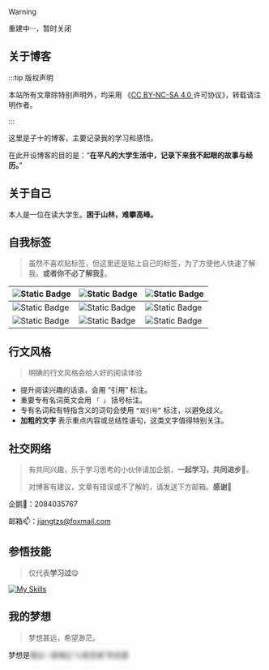 > [!WARNING]
>
> 重建中···，暂时关闭

<div v-if="0">

## 关于博客


:::tip 版权声明

本站所有文章除特别声明外，均采用 《[CC BY-NC-SA 4.0 ](https://creativecommons.org/licenses/by-nc-sa/4.0/deed.zh)许可协议》，转载请注明作者。

:::

这里是子十的博客，主要记录我的学习和感悟。

在此开设博客的目的是：“**在平凡的大学生活中，记录下来我不起眼的故事与经历。**”



## 关于自己

本人是一位在读大学生。**困于山林，难攀高峰。**



## 自我标签

> 虽然不喜欢贴标签，但这里还是贴上自己的标签，为了方便他人快速了解我。**或者你不必了解我**🤔。

| ![Static Badge](https://img.shields.io/badge/INTJ-%2348D1CC?style=for-the-badge&logo=MBTI&label=MBTI) | ![Static Badge](https://img.shields.io/badge/pessimist-%23BFEFFF?style=for-the-badge&logo=ISM&label=ISM) | ![Static Badge](https://img.shields.io/badge/Introversion-%23CAE1FF?style=for-the-badge&logo=character&label=character) |
| ------------------------------------------------------------ | ------------------------------------------------------------ | ------------------------------------------------------------ |
| ![Static Badge](https://img.shields.io/badge/%E8%AF%BB%E4%B9%A6%26%E5%86%99%E4%BD%9C%26%E5%90%AC%E6%AD%8C%26%E7%9C%8B%E7%95%AA%26%E9%AA%91%E8%A1%8C-%23FFF0F5?style=for-the-badge&label=hobby) | ![Static Badge](https://img.shields.io/badge/%E6%87%92%E7%99%8C%26%E6%8B%96%E5%BB%B6%E7%97%87-%23F0FFFF?style=for-the-badge&label=illness) | ![Static Badge](https://img.shields.io/badge/NARUTO-%23FFFACD?style=for-the-badge&label=Comic) |
| ![Static Badge](https://img.shields.io/badge/%E4%BD%99%E5%8D%8E%26%E5%8F%B2%E9%93%81%E7%94%9F-%236E7B8B?style=for-the-badge&label=READ) | ![Static Badge](https://img.shields.io/badge/%E5%B0%8F%E9%80%8F%E6%98%8E-%23FFFAFA?style=for-the-badge&label=identity) | ![Static Badge](https://img.shields.io/badge/%E3%80%8A%E6%88%91%E4%B8%8E%E5%9C%B0%E5%9D%9B%E3%80%8B-%23CFCFCF?style=for-the-badge&label=book) |



## 行文风格

> 明确的行文风格会给人好的阅读体验

- 提升阅读兴趣的话语，会用 “引用” 标注。
- 重要专有名词英文会用 `「 」` 括号标注。
- 专有名词和有特指含义的词句会使用 `“双引号”` 标注，以避免歧义。
- **加粗的文字** 表示重点内容或总结性语句，这类文字值得特别关注。



## 社交网络

> 有共同兴趣，乐于学习思考的小伙伴请加企鹅，**一起学习，共同进步**🤪。
>
> 对博客有建议，文章有错误或不了解的，请发送下方邮箱。**感谢🙏**

企鹅🐧：2084035767

邮箱📫：jiangtzs@foxmail.com



## 参悟技能

> 仅代表**学习过**😋

[![My Skills](https://skillicons.dev/icons?i=html,css,js,python,c,java,bash,git,idea,md,mysql,vscode)]()



## 我的梦想

> 梦想甚远，希望渺茫。



梦想是<span style="filter: blur(4px);user-select:none;">做出一部堪比“火影忍者”的动漫</span>



</div>

